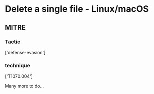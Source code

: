 # Delete a single file - Linux/macOS

## MITRE

### Tactic
['defense-evasion']

### technique
['T1070.004']

Many more to do...

